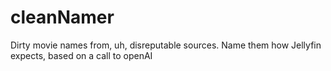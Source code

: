 # cleanNamer
Dirty movie names from, uh, disreputable sources. Name them how Jellyfin expects, based on a call to openAI
